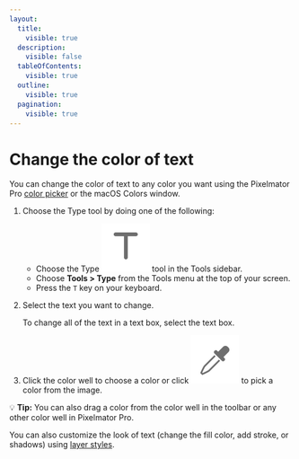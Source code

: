 ```yaml
---
layout:
  title:
    visible: true
  description:
    visible: false
  tableOfContents:
    visible: true
  outline:
    visible: true
  pagination:
    visible: true
---
```


# Change the color of text

You can change the color of text to any color you want using the Pixelmator Pro [color picker](../pixelmator-pro-basics/choose-and-manage-colors-in-pixelmator-pro.md) or the macOS Colors window.

1. Choose the Type tool by doing one of the following:
   * Choose the Type <img src="../.gitbook/assets/Type.png" alt="" data-size="line"> tool in the Tools sidebar.
   * Choose **Tools > Type** from the Tools menu at the top of your screen.
   * Press the `T` key on your keyboard.
2.  Select the text you want to change.

    To change all of the text in a text box, select the text box. 
3. Click the color well to choose a color or click <img src="../.gitbook/assets/Color-picker.png" alt="" data-size="line"> to pick a color from the image.

:bulb: **Tip:** You can also drag a color from the color well in the toolbar or any other color well in Pixelmator Pro.

You can also customize the look of text (change the fill color, add stroke, or shadows) using [layer styles](../customize-layers-using-styles/).
